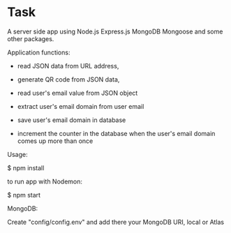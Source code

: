 # Task
A server side app using Node.js Express.js MongoDB Mongoose and some other packages.

Application functions:

- read JSON data from URL address,

- generate QR code from JSON data,

- read user's email value from JSON object

- extract user's email domain from user email

- save user's email domain in database

- increment the counter in the database when the user's email domain comes up more than once



Usage:

$ npm install

to run app with Nodemon:

$ npm start

MongoDB:

Create "config/config.env" and add there your MongoDB URI, local or Atlas


